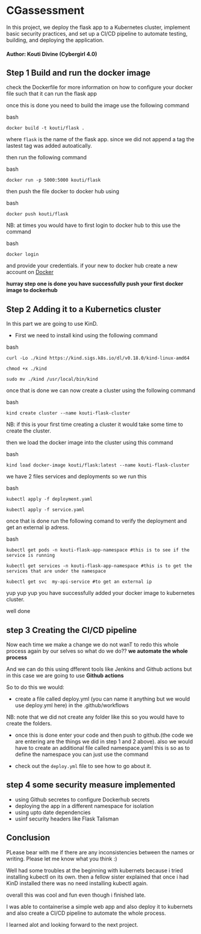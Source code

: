 # CGassessment
In this project, we deploy the flask app to a Kubernetes cluster, implement basic security practices, and set up a CI/CD pipeline to automate testing, building, and deploying the application.

#### Author: Kouti Divine (Cybergirl 4.0)

## Step 1 Build and run the docker image

check the Dockerfile for more information on how to configure your docker file such that it can run the flask app

once this is done you need to build the image use the following command 

bash
```
docker build -t kouti/flask .
```

where ``` flask ``` is the name of the flask app.
since we did not append a tag the lastest tag was added autoatically.


then run the following command

bash
```
docker run -p 5000:5000 kouti/flask
```

then push the file docker to docker hub using 

bash
```
docker push kouti/flask
``` 

NB: at times you would have to first login to docker hub to this use the command

bash 

``` 
docker login 
``` 

and provide your credentials. if your new to docker hub create a new account on [Docker](https://hub.docker.com/)

**hurray step one is done you have successfully push your first docker image to dockerhub**

## Step 2 Adding it to a Kubernetics cluster

In this part we are going to use KinD.

* First we need to install kind using the following command 

bash
```
curl -Lo ./kind https://kind.sigs.k8s.io/dl/v0.18.0/kind-linux-amd64

chmod +x ./kind

sudo mv ./kind /usr/local/bin/kind
```

once that is done we can now create a cluster using the following command

bash
```
kind create cluster --name kouti-flask-cluster
```

NB: if this is your first time creating a cluster it would take some time to create the cluster.

then we load the docker image into the cluster using this command

bash
```
kind load docker-image kouti/flask:latest --name kouti-flask-cluster
```

we have 2 files services and deployments so we run this

bash
```
kubectl apply -f deployment.yaml

kubectl apply -f service.yaml
```

once that is done run the following comand to verify the deployment and get an external ip adress.

bash
```
kubectl get pods -n kouti-flask-app-namespace #this is to see if the service is running

kubectl get services -n kouti-flask-app-namespace #this is to get the services that are under the namespace

kubectl get svc  my-api-service #to get an external ip
```
yup yup yup you have successfully added your docker image to kubernetes cluster.

well done

## step 3 Creating the CI/CD pipeline

Now each time we make a change we do not wanT to redo this whole process again by our selves so what do we do?? **we automate the whole process**

And we can do this using dfferent tools like Jenkins and Github actions but in this case we are going to use **Github actions**

So to do this we would:

* create a file called deploy.yml (you can name it anything but we would use deploy.yml here) in the .github/workflows

NB: note that we did not create any folder like this so you would have to create the folders. 

* once this is done enter your code and then push to github.(the code we are entering are the things we did in step 1 and 2 above). also we would have to create an additional file called namespace.yaml this is so as to define the namespace you can just use the command

* check out the ````deploy.yml```` file to see how to go about it.

## step 4 some security measure implemented

* using Github secretes to configure Dockerhub secrets
* deploying the app in a different namespace for isolation
* using upto date dependencies
* usinf security headers like Flask Talisman

## Conclusion

PLease bear with me if there are any inconsistencies between the names or writing. Please let me know what you think :)


Well had some troubles at the beginning with kubernets because i tried installing kubectl on its own. then a fellow sister explained that once i had KinD installed there was no need installing kubectl again.

overall this was cool and fun even though i finished late. 

I was able to containerise a simple web app and also deploy it to kubernets and also create a CI/CD pipeline to automate the whole process.

I learned alot and looking forward to the next project. 